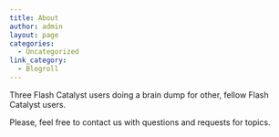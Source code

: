```yaml
---
title: About
author: admin
layout: page
categories:
  - Uncategorized
link_category:
  - Blogroll
---
```

Three Flash Catalyst users doing a brain dump for other, fellow Flash Catalyst users.

Please, feel free to contact us with questions and requests for topics.
